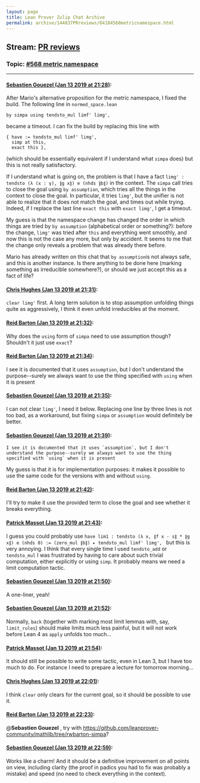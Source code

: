 ```yaml
---
layout: page
title: Lean Prover Zulip Chat Archive 
permalink: archive/144837PRreviews/84184568metricnamespace.html
---
```


## Stream: [PR reviews](index.html)
### Topic: [#568 metric namespace](84184568metricnamespace.html)

---

#### [Sebastien Gouezel (Jan 13 2019 at 21:28)](https://leanprover.zulipchat.com/#narrow/stream/144837-PR%20reviews/topic/%23568%20metric%20namespace/near/155045224):
After Mario's alternative proposition for the metric namespace, I fixed the build. The following line in `normed_space.lean`
```lean
by simpa using tendsto_mul limf' limg',
```
became a timeout. I can fix the build by replacing this line with
```lean
{ have := tendsto_mul limf' limg',
  simp at this,
  exact this },
```
(which should be essentially equivalent if I understand what `simpa` does) but this is not really satisfactory.

If I understand what is going on, the problem is that I have a fact `limg' : tendsto (λ (x : γ), ∥g x∥) e (nhds ∥b∥)` in the context. The `simpa` call tries to close the goal using `by assumption`, which tries all the things in the context to close the goal. In particular, it tries `limg'`, but the unifier is not able to realize that it does not match the goal, and times out while trying. Indeed, if I replace the last line `exact this` with `exact limg'`, I get a timeout.

My guess is that the namespace change has changed the order in which things are tried by `by assumption` (alphabetical order or something?): before the change, `limg'` was tried after `this` and everything went smoothly, and now this is not the case any more, but only by accident. It seems to me that the change only reveals a problem that was already there before.

Mario has already written on this chat that `by assumption`is not always safe, and this is another instance. Is there anything to be done here (marking something as irreducible somewhere?), or should we just accept this as a fact of life?

#### [Chris Hughes (Jan 13 2019 at 21:31)](https://leanprover.zulipchat.com/#narrow/stream/144837-PR%20reviews/topic/%23568%20metric%20namespace/near/155045311):
`clear limg'` first. A long term solution is to stop assumption unfolding things quite as aggressively, I think it even unfold irreducibles at the moment.

#### [Reid Barton (Jan 13 2019 at 21:32)](https://leanprover.zulipchat.com/#narrow/stream/144837-PR%20reviews/topic/%23568%20metric%20namespace/near/155045370):
Why does the `using` form of `simpa` need to use assumption though? Shouldn't it just use `exact`?

#### [Reid Barton (Jan 13 2019 at 21:34)](https://leanprover.zulipchat.com/#narrow/stream/144837-PR%20reviews/topic/%23568%20metric%20namespace/near/155045432):
I see it is documented that it uses `assumption`, but I don't understand the purpose--surely we always want to use the thing specified with `using` when it is present

#### [Sebastien Gouezel (Jan 13 2019 at 21:35)](https://leanprover.zulipchat.com/#narrow/stream/144837-PR%20reviews/topic/%23568%20metric%20namespace/near/155045449):
I can not clear `limg'`, I need it below. Replacing one line by three lines is not too bad, as a workaround, but fixing `simpa` or `assumption` would definitely be better.

#### [Sebastien Gouezel (Jan 13 2019 at 21:39)](https://leanprover.zulipchat.com/#narrow/stream/144837-PR%20reviews/topic/%23568%20metric%20namespace/near/155045580):
```quote
I see it is documented that it uses `assumption`, but I don't understand the purpose--surely we always want to use the thing specified with `using` when it is present
```
 My guess is that it is for implementation purposes: it makes it possible to use the same code for the versions with and without `using`.

#### [Reid Barton (Jan 13 2019 at 21:42)](https://leanprover.zulipchat.com/#narrow/stream/144837-PR%20reviews/topic/%23568%20metric%20namespace/near/155045703):
I'll try to make it use the provided term to close the goal and see whether it breaks everything.

#### [Patrick Massot (Jan 13 2019 at 21:43)](https://leanprover.zulipchat.com/#narrow/stream/144837-PR%20reviews/topic/%23568%20metric%20namespace/near/155045718):
I guess you could probably use `have lim1 : tendsto (λ x, ∥f x - s∥ * ∥g x∥) e (nhds 0) := (zero_mul ∥b∥) ▸ tendsto_mul limf' limg', ` but this is very annoying. I think that every single time I used `tendsto_add` or `tendsto_mul` I was frustrated by having to care about such trivial computation, either explicitly or using `simp`. It probably means we need a limit computation tactic.

#### [Sebastien Gouezel (Jan 13 2019 at 21:50)](https://leanprover.zulipchat.com/#narrow/stream/144837-PR%20reviews/topic/%23568%20metric%20namespace/near/155045954):
A one-liner, yeah!

#### [Sebastien Gouezel (Jan 13 2019 at 21:52)](https://leanprover.zulipchat.com/#narrow/stream/144837-PR%20reviews/topic/%23568%20metric%20namespace/near/155046024):
Normally, `back` (together with marking most limit lemmas with, say, `limit_rules`) should make limits much less painful, but it will not work before Lean 4 as `apply` unfolds too much...

#### [Patrick Massot (Jan 13 2019 at 21:54)](https://leanprover.zulipchat.com/#narrow/stream/144837-PR%20reviews/topic/%23568%20metric%20namespace/near/155046081):
It should still be possible to write some tactic, even in Lean 3, but I have too much to do. For instance I need to prepare a lecture for tomorrow  morning...

#### [Chris Hughes (Jan 13 2019 at 22:01)](https://leanprover.zulipchat.com/#narrow/stream/144837-PR%20reviews/topic/%23568%20metric%20namespace/near/155046281):
I think `clear` only clears for the current goal, so it should be possible to use it.

#### [Reid Barton (Jan 13 2019 at 22:23)](https://leanprover.zulipchat.com/#narrow/stream/144837-PR%20reviews/topic/%23568%20metric%20namespace/near/155046969):
@**Sebastien Gouezel** , try with https://github.com/leanprover-community/mathlib/tree/rwbarton-simpa?

#### [Sebastien Gouezel (Jan 13 2019 at 22:59)](https://leanprover.zulipchat.com/#narrow/stream/144837-PR%20reviews/topic/%23568%20metric%20namespace/near/155048122):
Works like a charm! And it should be a definitive improvement on all points on view, including clarity (the proof in padics you had to fix was probably a mistake) and speed (no need to check everything in the context).

